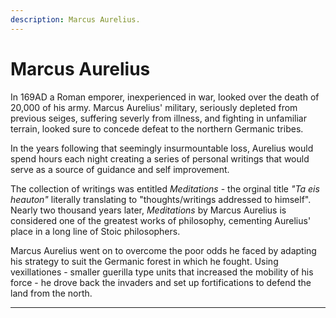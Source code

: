 ```yaml
---
description: Marcus Aurelius.
---
```


# Marcus Aurelius 

In 169AD a Roman emporer, inexperienced in war, looked over the death of 20,000 of his army. Marcus Aurelius' military, seriously depleted from previous seiges, suffering severly from illness, and fighting in unfamiliar terrain, looked sure to concede defeat to the northern Germanic tribes.

In the years following that seemingly insurmountable loss, Aurelius would spend hours each night creating a series of personal writings that would serve as a source of guidance and self improvement.  

The collection of writings was entitled _Meditations_ - the orginal title _"Ta eis heauton"_ literally translating to "thoughts/writings addressed to himself". Nearly two thousand years later, _Meditations_ by Marcus Aurelius is considered one of the greatest works of philosophy, cementing Aurelius' place in a long line of Stoic philosophers.

Marcus Aurelius went on to overcome the poor odds he faced by adapting his strategy to suit the Germanic forest in which he fought. Using vexillationes - smaller guerilla type units that increased the mobility of his force - he drove back the invaders and set up fortifications to defend the land from the north.

----

